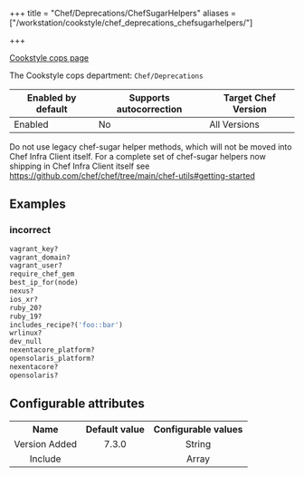 +++
title = "Chef/Deprecations/ChefSugarHelpers"
aliases = ["/workstation/cookstyle/chef_deprecations_chefsugarhelpers/"]

+++

<!-- This content is automatically generated. See https://github.com/chef/chef-web-docs/blob/main/generated/README.md -->

[Cookstyle cops page](/workstation/cookstyle/cops/)

The Cookstyle cops department: `Chef/Deprecations`

| Enabled by default | Supports autocorrection | Target Chef Version |
| --- | --- | --- |
| Enabled | No | All Versions |

Do not use legacy chef-sugar helper methods, which will not be moved into Chef Infra Client itself. For a complete set of chef-sugar helpers now shipping in Chef Infra Client itself see https://github.com/chef/chef/tree/main/chef-utils#getting-started

## Examples

### incorrect

```ruby
vagrant_key?
vagrant_domain?
vagrant_user?
require_chef_gem
best_ip_for(node)
nexus?
ios_xr?
ruby_20?
ruby_19?
includes_recipe?('foo::bar')
wrlinux?
dev_null
nexentacore_platform?
opensolaris_platform?
nexentacore?
opensolaris?
```

## Configurable attributes

<table>
<tbody><tr>
<th>Name</th>
<th>Default value</th>
<th>Configurable values</th>
</tr>
<tr>
<td style="text-align:center">Version Added</td>
<td style="text-align:center">7.3.0</td>
<td style="text-align:center">String</td>
</tr>
<tr><td style="text-align:center">Include</td>
<td style="text-align:center"><ul>
</ul>
</td>
<td style="text-align:center">Array</td>
</tr></tbody></table>

